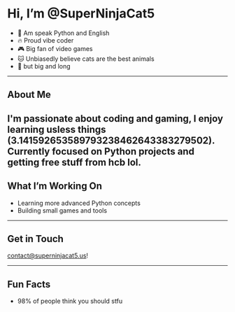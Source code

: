 # Hi, I’m @SuperNinjaCat5

- 🐍 Am speak Python and English  
- 🔥 Proud vibe coder  
- 🎮 Big fan of video games  
- 🐱 Unbiasedly believe cats are the best animals  
- 🎺 but big and long 

---

## About Me

I'm passionate about coding and gaming, I enjoy learning usless things (3.141592653589793238462643383279502). Currently focused on Python projects and getting free stuff from hcb lol.
---

## What I’m Working On

- Learning more advanced Python concepts  
- Building small games and tools  

---

## Get in Touch

contact@superninjacat5.us!

---

## Fun Facts

- 98% of people think you should stfu 

<!---
SuperNinjaCat5/SuperNinjaCat5 is a ✨ special ✨ repository because its `README.md` (this file) appears on your GitHub profile.
You can click the Preview link to take a look at your changes.
--->
